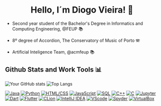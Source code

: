 
  
# <center>Hello, I´m Diogo Vieira! 👋 </center>

   * Second year student of the Bachelor's Degree in Informatics and Computing Engineering, @FEUP 📚
     
   * 8º degree of Accordion, The Conservatory of Music of Porto 🪗
   
   * Artificial Inteligence Team, @acmfeup 📚

## Github Stats and Work Tools 📊
  ![Your GitHub stats](https://github-readme-stats.vercel.app/api?username=DiogoSV7&show_icons=true&theme=radical) ![Top Langs](https://github-readme-stats.vercel.app/api/top-langs/?username=DiogoSV7&layout=compact&theme=radical&langs_count=8)

[![Java](https://img.shields.io/badge/Java-black?style=for-the-badge&logo=java)](https://github.com/DiogoSV7)
[![Python](https://img.shields.io/badge/Python-black?style=for-the-badge&logo=python)](https://github.com/DiogoSV7)
[![HTML/CSS](https://img.shields.io/badge/HTML/CSS-black?style=for-the-badge&logo=html5)](https://github.com/DiogoSV7)
[![JavaScript](https://img.shields.io/badge/JavaScript-black?style=for-the-badge&logo=javascript)](https://github.com/DiogoSV7)
[![SQL](https://img.shields.io/badge/SQL-black?style=for-the-badge&logo=sql)](https://github.com/DiogoSV7)
[![C++](https://img.shields.io/badge/C++-black?style=for-the-badge&logo=c%2B%2B)](https://github.com/DiogoSV7)
[![C](https://img.shields.io/badge/C-black?style=for-the-badge&logo=c)](https://github.com/DiogoSV7)
[![Jupyter](https://img.shields.io/badge/Jupyter-black?style=for-the-badge&logo=jupyter)](https://github.com/DiogoSV7)
[![Dart](https://img.shields.io/badge/Dart-black?style=for-the-badge&logo=dart)](https://github.com/DiogoSV7)
[![Flutter](https://img.shields.io/badge/Flutter-black?style=for-the-badge&logo=flutter)](https://github.com/DiogoSV7)
[![CLion](https://img.shields.io/badge/CLion-black?style=for-the-badge&logo=clion)](https://github.com/DiogoSV7)
[![IntelliJ IDEA](https://img.shields.io/badge/IntelliJ%20IDEA-black?style=for-the-badge&logo=intellij-idea)](https://github.com/DiogoSV7)
[![VScode](https://img.shields.io/badge/VScode-black?style=for-the-badge&logo=visual-studio-code)](https://github.com/DiogoSV7)
[![Spyder](https://img.shields.io/badge/Spyder-black?style=for-the-badge&logo=spyder-ide)](https://github.com/DiogoSV7)
[![VirtualBox](https://img.shields.io/badge/VirtualBox-black?style=for-the-badge&logo=virtualbox)](https://github.com/DiogoSV7)

